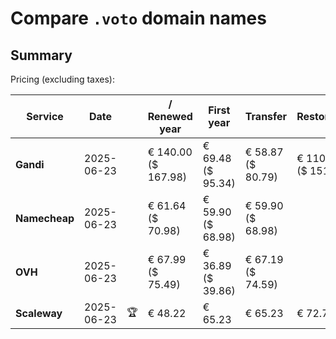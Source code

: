 # Compare `.voto` domain names

## Summary

Pricing (excluding taxes):

| Service | Date |  | / Renewed year | First year | Transfer | Restoration |
|--|--|--|--|--|--|--|
| **Gandi** | 2025-06-23 |  | € 140.00<br>($ 167.98) | € 69.48<br>($ 95.34) | € 58.87<br>($ 80.79) | € 110.71<br>($ 151.93) |
| **Namecheap** | 2025-06-23 |  | € 61.64<br>($ 70.98) | € 59.90<br>($ 68.98) | € 59.90<br>($ 68.98) |  |
| **OVH** | 2025-06-23 |  | € 67.99<br>($ 75.49) | € 36.89<br>($ 39.86) | € 67.19<br>($ 74.59) |  |
| **Scaleway** | 2025-06-23 | 🏆 | € 48.22 | € 65.23 | € 65.23 | € 72.76 |
